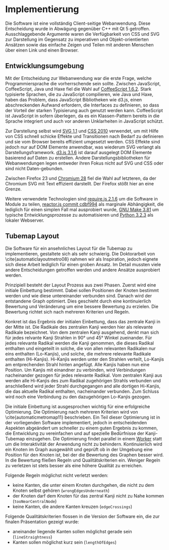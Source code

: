 # Implementierung

Die Software ist eine vollständig Client-seitige Webanwendung. Diese Entscheidung wurde in Abwägung gegenüber C++ mit Qt 5 getroffen.
Ausschlaggebende Argumente waren die Verfügbarkeit von CSS und SVG zur Darstellung im Gegensatz zu imperativen und Objekt-orientierten Ansätzen sowie das einfache Zeigen und Teilen mit anderen Menschen über einen Link und einen Browser.

## Entwicklungsumgebung

Mit der Entscheidung zur Webanwendung war die erste Frage, welche Programmiersprache die vorherrschende sein sollte. Zwischen JavaScript, CoffeeScript, Java und Haxe fiel die Wahl auf [CoffeeScript 1.6.2](http://coffeescript.org/). Stark typisierte Sprachen, die zu JavaScript compilieren, wie Java und Haxe, haben das Problem, dass JavaScript Bibliotheken wie d3.js, einen abschreckenden Aufwand erfordern, die Interfaces zu definieren, so dass der Vorteil der starken Typisierung auch genutzt werden kann. CoffeeScript ist JavaScript in sofern überlegen, da es ein Klassen-Pattern bereits in die Sprache integriert und auch vor anderen Unklarheiten in JavaScript schützt.

Zur Darstellung selbst wird [SVG 1.1](http://www.w3.org/TR/SVG11/) und [CSS 2010](http://www.w3.org/TR/css-2010/) verwendet, um mit Hilfe von CSS schnell schicke Effekte und Transitionen nach Bedarf zu definieren und sie vom Browser bereits effizient umgesetzt werden. CSS Effekte sind jedoch nur auf DOM Elemente anwendbar, was wiederum SVG verlangt als Darstellungsframework. [d3.js 3.1.6](http://d3js.org/) ist darauf ausgelegt DOM Elemente basierend auf Daten zu erstellen. Andere Darstellungsbibliotheken für Webanwendungen legen entweder ihren Fokus nicht auf SVG und CSS oder sind nicht Daten-gebunden.

Zwischen Firefox 23 und [Chromium 28](http://www.chromium.org/Home) fiel die Wahl auf letzteren, da der Chromium SVG mit Text effizient darstellt. Der Firefox stößt hier an eine Grenze.

Weitere verwendete Technologien sind [require.js 2.1.6](http://requirejs.org/) um die Software in Module zu teilen, [reactor.js commit cdbf994](https://github.com/fynyky/reactor.js) als marginale Abhängigkeit, die lediglich für einen simplen Fall mal ausprobiert wurde, [GNU Make 3.81](https://www.gnu.org/software/make/) um typische Entwicklungsprozesse zu automatisieren und [Python 3.2.3](http://python.org/) als lokaler Webserver.

## Tubemap Layout

Die Software für ein ansehnliches Layout für die Tubemap zu implementieren, gestaltete sich als sehr schwierig. Die Doktorarbeit von \cite{automaticlayoutmetro08} nahmen wir als Inspiration, jedoch eignete sich diese Arbeit lediglich für einen groben Ansatz. Im Detail mussten viele andere Entscheidungen getroffen werden und andere Ansätze ausprobiert werden.

Prinzipiell besteht der Layout Prozess aus zwei Phasen. Zuerst wird eine initiale Einbettung bestimmt. Dabei sollen Positionen der Knoten bestimmt werden und wie diese untereinander verbunden sind. Danach wird der entstandene Graph optimiert. Dies geschieht durch eine kontinuierlich Bewertung und Veränderung um eine bessere Bewertung zu erzielen. Die Bewertung richtet sich nach mehreren Kriterien und Regeln.

Konkret ist das Ergebnis der initialen Einbettung, dass das zentrale Kanji in der Mitte ist. Die Radikale des zentralen Kanji werden hier als relevante Radikale bezeichnet. Von dem zentralen Kanji ausgehend, denkt man sich für jedes relvante Kanji Strahlen in 90° und 45° Winkel zueinander. Für jedes relevante Radikal werden die Kanji genommen, die dieses Radikal enthalten und eingeteilt in solche, die von allen relevanten Radikalen nur eins enthalten (Lo-Kanjis), und solche, die mehrere relevante Radikale enthalten (Hi-Kanjis). Hi-Kanjis werden unter den Strahlen verteilt, Lo-Kanjis am entprechenden Strahl hinten angefügt. Alle Kanjis haben nun eine Position. Um Kanjis mit einandner zu verbinden, wird Verbindungen nacheinander gezogen für jedes relevante Radikal. Vom zentralen Kanji aus werden alle Hi-Kanjis des zum Radikal zugehörigen Strahls verbunden und anschließend wird jeder Strahl durchgegangen and alle dortigen Hi-Kanjis, die das aktuelle Radikal enthalten, nacheinander verbunden. Zum Schluss wird noch eine Verbindung zu den dazugehörigen Lo-Kanjis gezogen.

Die initiale Einbettung ist ausgesprochen wichtig für eine erfolgreiche Optimierung. Die Optimierung nach mehreren Kriterien wird von \cite{automaticmetromap11} beschrieben. Ein Teil dieser Optimierung ist in der vorliegenden Software implementiert, jedoch in entscheidenden Aspekten abgeändert um schneller zu einem guten Ergebnis zu kommen, die Entwicklung zu vereinfachen und auf spezielle Bedürfnisse der Kanji-Tubemap einzugehen. Die Optimierung findet parallel in einem [Worker](http://www.whatwg.org/specthes/web-apps/current-work/multipage/workers.html) statt um die Interaktivität der Anwendung nicht zu behindern. Kontinuierlich wird ein Knoten im Graph ausgewählt und geprüft ob in der Umgebung eine Position für den Knoten ist, bei der die Bewertung des Graphen besser wird. In die Bewertung fließen Regeln und Qualitätskriterien ein. Weniger Regeln zu verletzen ist stets besser als eine höhere Qualität zu erreichen.

Folgende Regeln möglichst nicht verletzt werden:

* keine Kanten, die unter einem Knoten durchgehen, die nicht zu dem Knoten selbst gehören (`wrongEdgesUnderneath`)
* der Knoten darf dem Knoten für das zentral Kanji nicht zu Nahe kommen (`tooNearCentralNode`)
* keine Kanten, die andere Kanten kreuzen (`edgeCrossings`)

Folgende Qualitätskriterien flossen in die Version der Software ein, die zur finalen Präsentation gezeigt wurde:

* aneinander liegende Kanten sollen möglichst gerade sein (`lineStraightness`)
* Kanten sollen möglichst kurz sein (`lengthOfEdges`)

